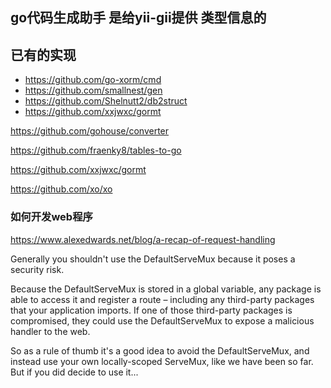 ## go代码生成助手 是给yii-gii提供 类型信息的 

## 已有的实现
- https://github.com/go-xorm/cmd
- https://github.com/smallnest/gen
- https://github.com/Shelnutt2/db2struct
- https://github.com/xxjwxc/gormt

https://github.com/gohouse/converter

https://github.com/fraenky8/tables-to-go

https://github.com/xxjwxc/gormt

https://github.com/xo/xo

### 如何开发web程序
https://www.alexedwards.net/blog/a-recap-of-request-handling


Generally you shouldn't use the DefaultServeMux because it poses a security risk.

Because the DefaultServeMux is stored in a global variable, any package is able to access it and register a route – including any third-party packages that your application imports. If one of those third-party packages is compromised, they could use the DefaultServeMux to expose a malicious handler to the web.

So as a rule of thumb it's a good idea to avoid the DefaultServeMux, and instead use your own locally-scoped ServeMux, like we have been so far. But if you did decide to use it...
